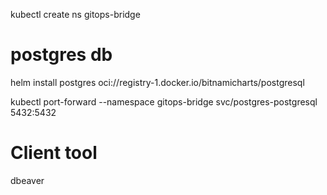 
kubectl create ns gitops-bridge

# postgres db



helm install postgres oci://registry-1.docker.io/bitnamicharts/postgresql

kubectl port-forward --namespace gitops-bridge svc/postgres-postgresql 5432:5432

# Client tool
dbeaver

